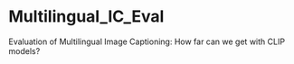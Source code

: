 # Multilingual_IC_Eval
Evaluation of Multilingual Image Captioning: How far can we get with CLIP models?
